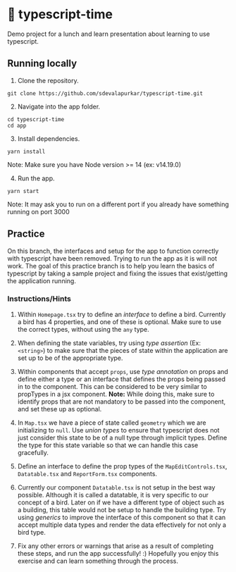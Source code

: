 # 🤖 typescript-time

Demo project for a lunch and learn presentation about learning to use typescript.

## Running locally

1. Clone the repository.
```
git clone https://github.com/sdevalapurkar/typescript-time.git
```

2. Navigate into the app folder.
```
cd typescript-time
cd app
```

3. Install dependencies.
```
yarn install
```
Note: Make sure you have Node version >= 14 (ex: v14.19.0)

4. Run the app.
```
yarn start
```
Note: It may ask you to run on a different port if you already have something running on port 3000

## Practice

On this branch, the interfaces and setup for the app to function correctly with typescript have been removed. Trying to run the app as it is will not work.
The goal of this practice branch is to help you learn the basics of typescript by taking a sample project and fixing the issues that exist/getting the application running.

### Instructions/Hints

1. Within `Homepage.tsx` try to define an <i>interface</i> to define a bird. Currently a bird has 4 properties, and one of these is optional. Make sure to use the correct types, without using the `any` type.

2. When defining the state variables, try using <i>type assertion</i> (Ex: `<string>`) to make sure that the pieces of state within the application are set up to be of the appropriate type.

3. Within components that accept `props`, use <i>type annotation</i> on props and define either a type or an interface that defines the props being passed in to the component. This can be considered to be very similar to propTypes in a jsx component. <b>Note:</b> While doing this, make sure to identify props that are not mandatory to be passed into the component, and set these up as optional.

4. In `Map.tsx` we have a piece of state called `geometry` which we are initializing to `null`. Use <i>union types</i> to ensure that typescript does not just consider this state to be of a null type through implicit types. Define the type for this state variable so that we can handle this case gracefully.

5. Define an interface to define the prop types of the `MapEditControls.tsx`, `Datatable.tsx` and `ReportForm.tsx` components.

6. Currently our component `Datatable.tsx` is not setup in the best way possible. Although it is called a datatable, it is very specific to our concept of a bird. Later on if we have a different type of object such as a building, this table would not be setup to handle the building type. Try using <i>generics</i> to improve the interface of this component so that it can accept multiple data types and render the data effectively for not only a bird type.

7. Fix any other errors or warnings that arise as a result of completing these steps, and run the app successfully! :) Hopefully you enjoy this exercise and can learn something through the process.

